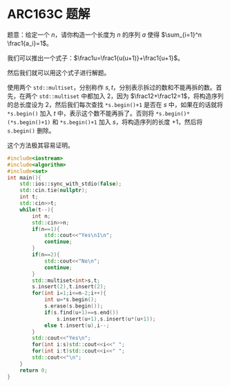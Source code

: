 # ARC163C 题解

题意：给定一个 $n$，请你构造一个长度为 $n$ 的序列 $a$ 使得 $\sum_{i=1}^n \frac1{a_i}=1$。

我们可以推出一个式子：$\frac1u=\frac1{u(u+1)}+\frac1{u+1}$。

然后我们就可以用这个式子进行解题。

使用两个 `std::multiset`，分别称作 $s,t$，分别表示拆过的数和不能再拆的数。首先，在两个 `std::multiset` 中都加入 $2$，因为 $\frac12+\frac12=1$，将构造序列的总长度设为 $2$，然后我们每次查找 `*s.begin()+1` 是否在 $s$ 中，如果在的话就将 `*s.begin()` 加入 $t$ 中，表示这个数不能再拆了。否则将 `*s.begin()*(*s.begin()+1)` 和 `*s.begin()+1` 加入 $s$，将构造序列的长度 $+1$，然后将 `s.begin()` 删除。

这个方法极其容易证明。

```cpp
#include<iostream>
#include<algorithm>
#include<set>
int main(){
    std::ios::sync_with_stdio(false);
    std::cin.tie(nullptr);
    int t;
    std::cin>>t;
    while(t--){
        int n;
        std::cin>>n;
        if(n==1){
            std::cout<<"Yes\n1\n";
            continue;
        }
        if(n==2){
            std::cout<<"No\n";
            continue;
        }
        std::multiset<int>s,t;
        s.insert(2),t.insert(2);
        for(int i=1;i<=n-2;i++){
            int u=*s.begin();
            s.erase(s.begin());
            if(s.find(u+1)==s.end())
                s.insert(u+1),s.insert(u*(u+1));
            else t.insert(u),i--;
        }
        std::cout<<"Yes\n";
        for(int i:s)std::cout<<i<<" ";
        for(int i:t)std::cout<<i<<" ";
        std::cout<<"\n";
    }
    return 0;
}
```
